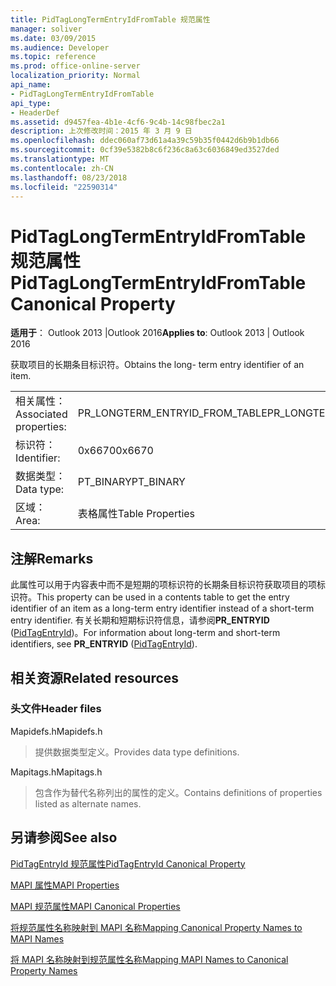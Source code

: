 ```yaml
---
title: PidTagLongTermEntryIdFromTable 规范属性
manager: soliver
ms.date: 03/09/2015
ms.audience: Developer
ms.topic: reference
ms.prod: office-online-server
localization_priority: Normal
api_name:
- PidTagLongTermEntryIdFromTable
api_type:
- HeaderDef
ms.assetid: d9457fea-4b1e-4cf6-9c4b-14c98fbec2a1
description: 上次修改时间：2015 年 3 月 9 日
ms.openlocfilehash: ddec060af73d61a4a39c59b35f0442d6b9b1db66
ms.sourcegitcommit: 0cf39e5382b8c6f236c8a63c6036849ed3527ded
ms.translationtype: MT
ms.contentlocale: zh-CN
ms.lasthandoff: 08/23/2018
ms.locfileid: "22590314"
---
```

# <a name="pidtaglongtermentryidfromtable-canonical-property"></a><span data-ttu-id="d74cc-103">PidTagLongTermEntryIdFromTable 规范属性</span><span class="sxs-lookup"><span data-stu-id="d74cc-103">PidTagLongTermEntryIdFromTable Canonical Property</span></span>

  
  
<span data-ttu-id="d74cc-104">**适用于**： Outlook 2013 |Outlook 2016</span><span class="sxs-lookup"><span data-stu-id="d74cc-104">**Applies to**: Outlook 2013 | Outlook 2016</span></span> 
  
<span data-ttu-id="d74cc-105">获取项目的长期条目标识符。</span><span class="sxs-lookup"><span data-stu-id="d74cc-105">Obtains the long- term entry identifier of an item.</span></span>
  
|||
|:-----|:-----|
|<span data-ttu-id="d74cc-106">相关属性：</span><span class="sxs-lookup"><span data-stu-id="d74cc-106">Associated properties:</span></span>  <br/> |<span data-ttu-id="d74cc-107">PR_LONGTERM_ENTRYID_FROM_TABLE</span><span class="sxs-lookup"><span data-stu-id="d74cc-107">PR_LONGTERM_ENTRYID_FROM_TABLE</span></span>  <br/> |
|<span data-ttu-id="d74cc-108">标识符：</span><span class="sxs-lookup"><span data-stu-id="d74cc-108">Identifier:</span></span>  <br/> |<span data-ttu-id="d74cc-109">0x6670</span><span class="sxs-lookup"><span data-stu-id="d74cc-109">0x6670</span></span>  <br/> |
|<span data-ttu-id="d74cc-110">数据类型：</span><span class="sxs-lookup"><span data-stu-id="d74cc-110">Data type:</span></span>  <br/> |<span data-ttu-id="d74cc-111">PT_BINARY</span><span class="sxs-lookup"><span data-stu-id="d74cc-111">PT_BINARY</span></span>  <br/> |
|<span data-ttu-id="d74cc-112">区域：</span><span class="sxs-lookup"><span data-stu-id="d74cc-112">Area:</span></span>  <br/> |<span data-ttu-id="d74cc-113">表格属性</span><span class="sxs-lookup"><span data-stu-id="d74cc-113">Table Properties</span></span>  <br/> |
   
## <a name="remarks"></a><span data-ttu-id="d74cc-114">注解</span><span class="sxs-lookup"><span data-stu-id="d74cc-114">Remarks</span></span>

<span data-ttu-id="d74cc-115">此属性可以用于内容表中而不是短期的项标识符的长期条目标识符获取项目的项标识符。</span><span class="sxs-lookup"><span data-stu-id="d74cc-115">This property can be used in a contents table to get the entry identifier of an item as a long-term entry identifier instead of a short-term entry identifier.</span></span> <span data-ttu-id="d74cc-116">有关长期和短期标识符信息，请参阅**PR_ENTRYID** ([PidTagEntryId](pidtagentryid-canonical-property.md))。</span><span class="sxs-lookup"><span data-stu-id="d74cc-116">For information about long-term and short-term identifiers, see **PR_ENTRYID** ([PidTagEntryId](pidtagentryid-canonical-property.md)).</span></span>
  
## <a name="related-resources"></a><span data-ttu-id="d74cc-117">相关资源</span><span class="sxs-lookup"><span data-stu-id="d74cc-117">Related resources</span></span>

### <a name="header-files"></a><span data-ttu-id="d74cc-118">头文件</span><span class="sxs-lookup"><span data-stu-id="d74cc-118">Header files</span></span>

<span data-ttu-id="d74cc-119">Mapidefs.h</span><span class="sxs-lookup"><span data-stu-id="d74cc-119">Mapidefs.h</span></span>
  
> <span data-ttu-id="d74cc-120">提供数据类型定义。</span><span class="sxs-lookup"><span data-stu-id="d74cc-120">Provides data type definitions.</span></span>
    
<span data-ttu-id="d74cc-121">Mapitags.h</span><span class="sxs-lookup"><span data-stu-id="d74cc-121">Mapitags.h</span></span>
  
> <span data-ttu-id="d74cc-122">包含作为替代名称列出的属性的定义。</span><span class="sxs-lookup"><span data-stu-id="d74cc-122">Contains definitions of properties listed as alternate names.</span></span>
    
## <a name="see-also"></a><span data-ttu-id="d74cc-123">另请参阅</span><span class="sxs-lookup"><span data-stu-id="d74cc-123">See also</span></span>



[<span data-ttu-id="d74cc-124">PidTagEntryId 规范属性</span><span class="sxs-lookup"><span data-stu-id="d74cc-124">PidTagEntryId Canonical Property</span></span>](pidtagentryid-canonical-property.md)


[<span data-ttu-id="d74cc-125">MAPI 属性</span><span class="sxs-lookup"><span data-stu-id="d74cc-125">MAPI Properties</span></span>](mapi-properties.md)
  
[<span data-ttu-id="d74cc-126">MAPI 规范属性</span><span class="sxs-lookup"><span data-stu-id="d74cc-126">MAPI Canonical Properties</span></span>](mapi-canonical-properties.md)
  
[<span data-ttu-id="d74cc-127">将规范属性名称映射到 MAPI 名称</span><span class="sxs-lookup"><span data-stu-id="d74cc-127">Mapping Canonical Property Names to MAPI Names</span></span>](mapping-canonical-property-names-to-mapi-names.md)
  
[<span data-ttu-id="d74cc-128">将 MAPI 名称映射到规范属性名称</span><span class="sxs-lookup"><span data-stu-id="d74cc-128">Mapping MAPI Names to Canonical Property Names</span></span>](mapping-mapi-names-to-canonical-property-names.md)

